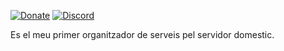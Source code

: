 [![Donate](https://img.shields.io/badge/donate-paypal-yellowgreen.svg)](https://www.paypal.com/donate/?hosted_button_id=EFVMSRHVBNJP4)
[![Discord](https://img.shields.io/discord/432663330281226270?color=728ED5&logo=discord&label=discord)](https://discord.gg/ahVq54p)

Es el meu primer organitzador de serveis pel servidor domestic.